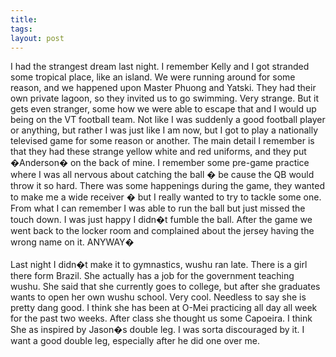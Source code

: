 ```yaml
---
title: 
tags: 
layout: post
---
```

I had the strangest dream last night.  I remember Kelly and I got stranded some tropical place, like an island.  We were running around for some reason, and we happened upon Master Phuong and Yatski.  They had their own private lagoon, so they invited us to go swimming.  Very strange.  But it gets even stranger, some how we were able to escape that and I would up being on the VT football team.  Not like I was suddenly a good football player or anything, but rather I was just like I am now, but I got to play a nationally televised game for some reason or another.  The main detail I remember is that they had these strange yellow white and red uniforms, and they put �Anderson� on the back of mine.  I remember some pre-game practice where I was all nervous about catching the ball � be cause the QB would throw it so hard.  There was some happenings during the game, they wanted to make me a wide receiver � but I really wanted to try to tackle some one.  From what I can remember I was able to run the ball but just missed the touch down.  I was just happy I didn�t fumble the ball.  After the game we went back to the locker room and complained about the jersey having the wrong name on it.  ANYWAY�<br /><br />Last night I didn�t make it to gymnastics, wushu ran late.  There is a girl there form Brazil. She actually has a job for the government teaching wushu.  She said that she currently goes to college, but after she graduates wants to open her own wushu school.  Very cool.  Needless to say she is pretty dang good.  I think she has been at O-Mei practicing all day all week for the past two weeks.  After class she thought us some Capoeira.  I think She as inspired by Jason�s double leg. I was sorta discouraged by it.  I want a good double leg, especially after he did one over me.  <br />
